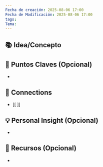 ```yaml
---
Fecha de creación: 2025-08-06 17:00
Fecha de Modificación: 2025-08-06 17:00
tags: 
Tema:
---
```



## 📚 Idea/Concepto 


## 📌 Puntos Claves (Opcional)
- 

## 🔗 Connections
- [[ ]]

## 💡 Personal Insight (Opcional)
- 
## 🧾 Recursos (Opcional)
- 